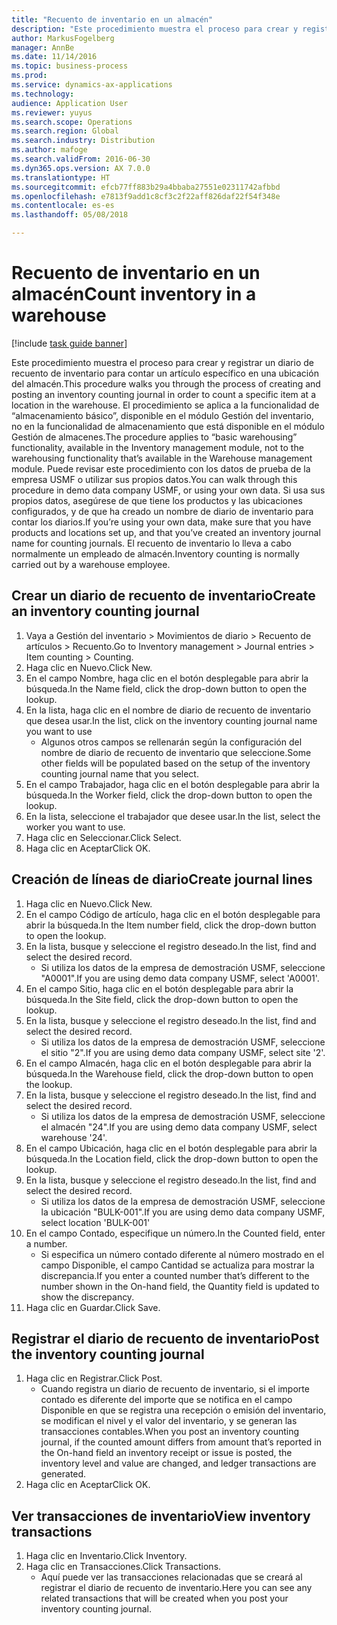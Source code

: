 ```yaml
---
title: "Recuento de inventario en un almacén"
description: "Este procedimiento muestra el proceso para crear y registrar un diario de recuento de inventario para contar un artículo específico en una ubicación del almacén."
author: MarkusFogelberg
manager: AnnBe
ms.date: 11/14/2016
ms.topic: business-process
ms.prod: 
ms.service: dynamics-ax-applications
ms.technology: 
audience: Application User
ms.reviewer: yuyus
ms.search.scope: Operations
ms.search.region: Global
ms.search.industry: Distribution
ms.author: mafoge
ms.search.validFrom: 2016-06-30
ms.dyn365.ops.version: AX 7.0.0
ms.translationtype: HT
ms.sourcegitcommit: efcb77ff883b29a4bbaba27551e02311742afbbd
ms.openlocfilehash: e7813f9add1c8cf3c2f22aff826daf22f54f348e
ms.contentlocale: es-es
ms.lasthandoff: 05/08/2018

---
```

# <a name="count-inventory-in-a-warehouse"></a><span data-ttu-id="b3d88-103">Recuento de inventario en un almacén</span><span class="sxs-lookup"><span data-stu-id="b3d88-103">Count inventory in a warehouse</span></span>

[!include [task guide banner](../../includes/task-guide-banner.md)]

<span data-ttu-id="b3d88-104">Este procedimiento muestra el proceso para crear y registrar un diario de recuento de inventario para contar un artículo específico en una ubicación del almacén.</span><span class="sxs-lookup"><span data-stu-id="b3d88-104">This procedure walks you through the process of creating and posting an inventory counting journal in order to count a specific item at a location in the warehouse.</span></span> <span data-ttu-id="b3d88-105">El procedimiento se aplica a la funcionalidad de “almacenamiento básico”, disponible en el módulo Gestión del inventario, no en la funcionalidad de almacenamiento que está disponible en el módulo Gestión de almacenes.</span><span class="sxs-lookup"><span data-stu-id="b3d88-105">The procedure applies to “basic warehousing” functionality, available in the Inventory management module, not to the warehousing functionality that’s available in the Warehouse management module.</span></span> <span data-ttu-id="b3d88-106">Puede revisar este procedimiento con los datos de prueba de la empresa USMF o utilizar sus propios datos.</span><span class="sxs-lookup"><span data-stu-id="b3d88-106">You can walk through this procedure in demo data company USMF, or using your own data.</span></span> <span data-ttu-id="b3d88-107">Si usa sus propios datos, asegúrese de que tiene los productos y las ubicaciones configurados, y de que ha creado un nombre de diario de inventario para contar los diarios.</span><span class="sxs-lookup"><span data-stu-id="b3d88-107">If you’re using your own data, make sure that you have products and locations set up, and that you’ve created an inventory journal name for counting journals.</span></span> <span data-ttu-id="b3d88-108">El recuento de inventario lo lleva a cabo normalmente un empleado de almacén.</span><span class="sxs-lookup"><span data-stu-id="b3d88-108">Inventory counting is normally carried out by a warehouse employee.</span></span>


## <a name="create-an-inventory-counting-journal"></a><span data-ttu-id="b3d88-109">Crear un diario de recuento de inventario</span><span class="sxs-lookup"><span data-stu-id="b3d88-109">Create an inventory counting journal</span></span>
1. <span data-ttu-id="b3d88-110">Vaya a Gestión del inventario > Movimientos de diario > Recuento de artículos > Recuento.</span><span class="sxs-lookup"><span data-stu-id="b3d88-110">Go to Inventory management > Journal entries > Item counting > Counting.</span></span>
2. <span data-ttu-id="b3d88-111">Haga clic en Nuevo.</span><span class="sxs-lookup"><span data-stu-id="b3d88-111">Click New.</span></span>
3. <span data-ttu-id="b3d88-112">En el campo Nombre, haga clic en el botón desplegable para abrir la búsqueda.</span><span class="sxs-lookup"><span data-stu-id="b3d88-112">In the Name field, click the drop-down button to open the lookup.</span></span>
4. <span data-ttu-id="b3d88-113">En la lista, haga clic en el nombre de diario de recuento de inventario que desea usar.</span><span class="sxs-lookup"><span data-stu-id="b3d88-113">In the list, click on the inventory counting journal name you want to use</span></span>
    * <span data-ttu-id="b3d88-114">Algunos otros campos se rellenarán según la configuración del nombre de diario de recuento de inventario que seleccione.</span><span class="sxs-lookup"><span data-stu-id="b3d88-114">Some other fields will be populated based on the setup of the inventory counting journal name that you select.</span></span>  
5. <span data-ttu-id="b3d88-115">En el campo Trabajador, haga clic en el botón desplegable para abrir la búsqueda.</span><span class="sxs-lookup"><span data-stu-id="b3d88-115">In the Worker field, click the drop-down button to open the lookup.</span></span>
6. <span data-ttu-id="b3d88-116">En la lista, seleccione el trabajador que desee usar.</span><span class="sxs-lookup"><span data-stu-id="b3d88-116">In the list, select the worker you want to use.</span></span>
7. <span data-ttu-id="b3d88-117">Haga clic en Seleccionar.</span><span class="sxs-lookup"><span data-stu-id="b3d88-117">Click Select.</span></span>
8. <span data-ttu-id="b3d88-118">Haga clic en Aceptar</span><span class="sxs-lookup"><span data-stu-id="b3d88-118">Click OK.</span></span>

## <a name="create-journal-lines"></a><span data-ttu-id="b3d88-119">Creación de líneas de diario</span><span class="sxs-lookup"><span data-stu-id="b3d88-119">Create journal lines</span></span>
1. <span data-ttu-id="b3d88-120">Haga clic en Nuevo.</span><span class="sxs-lookup"><span data-stu-id="b3d88-120">Click New.</span></span>
2. <span data-ttu-id="b3d88-121">En el campo Código de artículo, haga clic en el botón desplegable para abrir la búsqueda.</span><span class="sxs-lookup"><span data-stu-id="b3d88-121">In the Item number field, click the drop-down button to open the lookup.</span></span>
3. <span data-ttu-id="b3d88-122">En la lista, busque y seleccione el registro deseado.</span><span class="sxs-lookup"><span data-stu-id="b3d88-122">In the list, find and select the desired record.</span></span>
    * <span data-ttu-id="b3d88-123">Si utiliza los datos de la empresa de demostración USMF, seleccione "A0001".</span><span class="sxs-lookup"><span data-stu-id="b3d88-123">If you are using demo data company USMF, select 'A0001'.</span></span>  
4. <span data-ttu-id="b3d88-124">En el campo Sitio, haga clic en el botón desplegable para abrir la búsqueda.</span><span class="sxs-lookup"><span data-stu-id="b3d88-124">In the Site field, click the drop-down button to open the lookup.</span></span>
5. <span data-ttu-id="b3d88-125">En la lista, busque y seleccione el registro deseado.</span><span class="sxs-lookup"><span data-stu-id="b3d88-125">In the list, find and select the desired record.</span></span>
    * <span data-ttu-id="b3d88-126">Si utiliza los datos de la empresa de demostración USMF, seleccione el sitio "2".</span><span class="sxs-lookup"><span data-stu-id="b3d88-126">If you are using demo data company USMF, select site '2'.</span></span>  
6. <span data-ttu-id="b3d88-127">En el campo Almacén, haga clic en el botón desplegable para abrir la búsqueda.</span><span class="sxs-lookup"><span data-stu-id="b3d88-127">In the Warehouse field, click the drop-down button to open the lookup.</span></span>
7. <span data-ttu-id="b3d88-128">En la lista, busque y seleccione el registro deseado.</span><span class="sxs-lookup"><span data-stu-id="b3d88-128">In the list, find and select the desired record.</span></span>
    * <span data-ttu-id="b3d88-129">Si utiliza los datos de la empresa de demostración USMF, seleccione el almacén "24".</span><span class="sxs-lookup"><span data-stu-id="b3d88-129">If you are using demo data company USMF, select warehouse '24'.</span></span>  
8. <span data-ttu-id="b3d88-130">En el campo Ubicación, haga clic en el botón desplegable para abrir la búsqueda.</span><span class="sxs-lookup"><span data-stu-id="b3d88-130">In the Location field, click the drop-down button to open the lookup.</span></span>
9. <span data-ttu-id="b3d88-131">En la lista, busque y seleccione el registro deseado.</span><span class="sxs-lookup"><span data-stu-id="b3d88-131">In the list, find and select the desired record.</span></span>
    * <span data-ttu-id="b3d88-132">Si utiliza los datos de la empresa de demostración USMF, seleccione la ubicación "BULK-001".</span><span class="sxs-lookup"><span data-stu-id="b3d88-132">If you are using demo data company USMF, select location 'BULK-001'</span></span>  
10. <span data-ttu-id="b3d88-133">En el campo Contado, especifique un número.</span><span class="sxs-lookup"><span data-stu-id="b3d88-133">In the Counted field, enter a number.</span></span>
    * <span data-ttu-id="b3d88-134">Si especifica un número contado diferente al número mostrado en el campo Disponible, el campo Cantidad se actualiza para mostrar la discrepancia.</span><span class="sxs-lookup"><span data-stu-id="b3d88-134">If you enter a counted number that’s different to the number shown in the On-hand field, the Quantity field is updated to show the discrepancy.</span></span>  
11. <span data-ttu-id="b3d88-135">Haga clic en Guardar.</span><span class="sxs-lookup"><span data-stu-id="b3d88-135">Click Save.</span></span>

## <a name="post-the-inventory-counting-journal"></a><span data-ttu-id="b3d88-136">Registrar el diario de recuento de inventario</span><span class="sxs-lookup"><span data-stu-id="b3d88-136">Post the inventory counting journal</span></span>
1. <span data-ttu-id="b3d88-137">Haga clic en Registrar.</span><span class="sxs-lookup"><span data-stu-id="b3d88-137">Click Post.</span></span>
    * <span data-ttu-id="b3d88-138">Cuando registra un diario de recuento de inventario, si el importe contado es diferente del importe que se notifica en el campo Disponible en que se registra una recepción o emisión del inventario, se modifican el nivel y el valor del inventario, y se generan las transacciones contables.</span><span class="sxs-lookup"><span data-stu-id="b3d88-138">When you post an inventory counting journal, if the counted amount differs from amount that’s reported in the On-hand field an inventory receipt or issue is posted, the inventory level and value are changed, and ledger transactions are generated.</span></span>  
2. <span data-ttu-id="b3d88-139">Haga clic en Aceptar</span><span class="sxs-lookup"><span data-stu-id="b3d88-139">Click OK.</span></span>

## <a name="view-inventory-transactions"></a><span data-ttu-id="b3d88-140">Ver transacciones de inventario</span><span class="sxs-lookup"><span data-stu-id="b3d88-140">View inventory transactions</span></span>
1. <span data-ttu-id="b3d88-141">Haga clic en Inventario.</span><span class="sxs-lookup"><span data-stu-id="b3d88-141">Click Inventory.</span></span>
2. <span data-ttu-id="b3d88-142">Haga clic en Transacciones.</span><span class="sxs-lookup"><span data-stu-id="b3d88-142">Click Transactions.</span></span>
    * <span data-ttu-id="b3d88-143">Aquí puede ver las transacciones relacionadas que se creará al registrar el diario de recuento de inventario.</span><span class="sxs-lookup"><span data-stu-id="b3d88-143">Here you can see any related transactions that will be created when you post your inventory counting journal.</span></span>   

